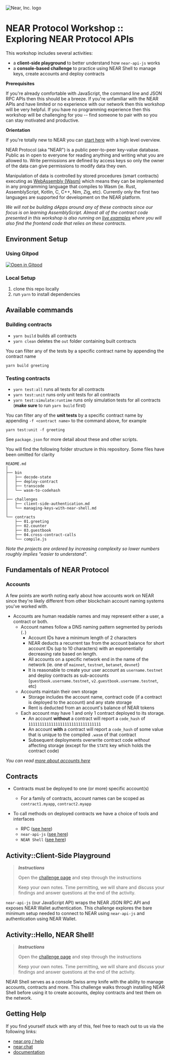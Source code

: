 ![Near, Inc. logo](https://nearprotocol.com/wp-content/themes/near-19/assets/img/logo.svg?t=1553011311)

# NEAR Protocol Workshop :: Exploring NEAR Protocol APIs

This workshop includes several activities:

- a **client-side playground** to better understand how `near-api-js` works
- a **console-based challenge** to practice using NEAR Shell to manage keys, create accounts and deploy contracts

**Prerequisites**

If you're already comfortable with JavaScript, the command line and JSON RPC APIs then this should be a breeze. If you're unfamiliar with the NEAR APIs and have limited or no experience with our network then this workshop will be very helpful. If you have no programming experience then this workshop will be challenging for you -- find someone to pair with so you can stay motivated and productive.

**Orientation**

If you're totally new to NEAR you can [start here](https://docs.near.org/docs/quick-start/new-to-near) with a high level overview.

NEAR Protocol (aka "NEAR") is a public peer-to-peer key-value database. Public as in open to everyone for reading anything and writing what you are allowed to. Write permissions are defined by access keys so only the owner of the data can give permissions to modify data they own.

Manipulation of data is controlled by stored procedures (smart contracts) executing as [WebAssembly (Wasm)](https://webassembly.org) which means they can be implemented in any programming language that compiles to Wasm (ie. Rust, AssemblyScript, Kotlin, C, C++, Nim, Zig, etc). Currently only the first two languages are supported for development on the NEAR platform.

_We will not be building dApps around any of these contracts since our focus is on learning AssemblyScript. Almost all of the contract code presented in this workshop is also running on [live examples](https://near.dev) where you will also find the frontend code that relies on these contracts._

## Environment Setup

### Using Gitpod

[![Open in Gitpod](https://gitpod.io/button/open-in-gitpod.svg)](https://gitpod.io#https://github.com/near-examples/workshop--exploring-near-apis)

### Local Setup

1. clone this repo locally
2. run `yarn` to install dependencies

## Available commands

### Building contracts

- `yarn build` builds all contracts
- `yarn clean` deletes the `out` folder containing built contracts

You can filter any of the tests by a specific contract name by appending the contract name

```text
yarn build greeting
```

### Testing contracts

- `yarn test:all` runs all tests for all contracts
- `yarn test:unit` runs only unit tests for all contracts
- `yarn test:simulate:runtime` runs only simulation tests for all contracts (**make sure** to run `yarn build` first)

You can filter any of the **unit tests** by a specific contract name by appending `-f <contract name>` to the command above, for example

```
yarn test:unit -f greeting
```

See `package.json` for more detail about these and other scripts.

You will find the following folder structure in this repository. Some files have been omitted for clarity

```text
README.md
│
├── bin
│   ├── decode-state
│   ├── deploy-contract
│   ├── transcode
│   └── wasm-to-codehash
│
├── challenges
│   ├── client-side-authentication.md
│   └── managing-keys-with-near-shell.md
│
└── contracts
    ├── 01.greeting
    ├── 02.counter
    ├── 03.guestbook
    ├── 04.cross-contract-calls
    └── compile.js
```

_Note the projects are ordered by increasing complexity so lower numbers roughly implies "easier to understand"._

## Fundamentals of NEAR Protocol

### Accounts

A few points are worth noting early about how accounts work on NEAR since they're likely different from other blockchain account naming systems you've worked with.

- Accounts are human readable names and may represent either a user, a contract or both.
  - Account names follow a DNS naming pattern segmented by periods (`.`)
    - Account IDs have a minimum length of 2 characters
    - NEAR deducts a recurrent tax from the account balance for short account IDs (up to 10 characters) with an exponentially decreasing rate based on length.
    - All accounts on a specific network end in the name of the network (ie. one of `mainnet`, `testnet`, `betanet`, `devnet`)
    - It is reasonable to create your user account as `username.testnet` and deploy contracts as sub-accounts (`guestbook.username.testnet`, `v2.guestbook.username.testnet`, etc)
  - Accounts maintain their own storage
    - Storage includes the account name, contract code (if a contract is deployed to the account) and any state storage
    - Rent is deducted from an account's balance of NEAR tokens
  - Each account may have 1 and only 1 contract deployed to its storage.
    - An account **without** a contract will report a `code_hash` of `11111111111111111111111111111111`
    - An account **with** a contract will report a `code_hash` of some value that is unique to the compiled `.wasm` of that contract
    - Subsequent deployments overwrite contract code _without_ affecting storage (except for the `STATE` key which holds the contract code)

_You can read [more about accounts here](https://docs.nearprotocol.com/docs/concepts/account)_

## Contracts

- Contracts must be deployed to one (or more) specific account(s)

  - For a family of contracts, account names can be scoped as `contract1.myapp`, `contract2.myapp`

- To call methods on deployed contracts we have a choice of tools and interfaces
  - RPC ([see here](https://docs.nearprotocol.com/docs/interaction/rpc))
  - `near-api-js` ([see here](https://near.github.io/near-api-js/classes/_account_.account.html#functioncall))
  - `NEAR Shell` ([see here](https://docs.nearprotocol.com/docs/development/near-clitool))

## Activity::Client-Side Playground

> **_Instructions_**
>
> Open the [challenge page](challenges/client-side-authentication.md) and step through the instructions
>
> Keep your own notes. Time permitting, we will share and discuss your findings and answer questions at the end of the activity.

`near-api-js` (our JavaScript API) wraps the NEAR JSON RPC API and exposes NEAR Wallet authentication. This challenge explores the bare minimum setup needed to connect to NEAR using `near-api-js` and authentication using NEAR Wallet.

## Activity::Hello, NEAR Shell!

> **_Instructions_**
>
> Open the [challenge page](challenges/managing-keys-with-near-shell.md) and step through the instructions
>
> Keep your own notes. Time permitting, we will share and discuss your findings and answer questions at the end of the activity.

NEAR Shell serves as a console Swiss army knife with the ability to manage accounts, contracts and more. This challenge walks through installing NEAR Shell before using it to create accounts, deploy contracts and test them on the network.

## Getting Help

If you find yourself stuck with any of this, feel free to reach out to us via the following links:

- [near.org / help](http://near.org/help)
- [near.chat](http://near.chat)
- [documentation](http://docs.near.org)

